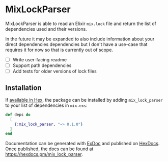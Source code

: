 # MixLockParser

MixLockParser is able to read an Elixir `mix.lock` file and return the list of dependencies used and their versions.

In the future it may be expanded to also include information about your direct
dependencies dependencies but I don't have a use-case that requires it for now
so that is currently out of scope.

- [ ] Write user-facing readme
- [ ] Support path dependencies
- [ ] Add tests for older versions of lock files

## Installation

If [available in Hex](https://hex.pm/docs/publish), the package can be installed
by adding `mix_lock_parser` to your list of dependencies in `mix.exs`:

```elixir
def deps do
  [
    {:mix_lock_parser, "~> 0.1.0"}
  ]
end
```

Documentation can be generated with [ExDoc](https://github.com/elixir-lang/ex_doc)
and published on [HexDocs](https://hexdocs.pm). Once published, the docs can
be found at <https://hexdocs.pm/mix_lock_parser>.

